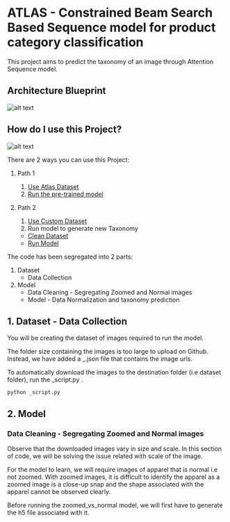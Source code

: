 # ATLAS - Constrained Beam Search Based Sequence model for product category classification

This project aims to predict the taxonomy of an image through Attention Sequence model.

## Architecture Blueprint
![alt text](https://github.com/vumaasha/Atlas/blob/master/img/blueprint.png "Architecture")

## How do I use this Project?
![alt text](https://github.com/vumaasha/Atlas/blob/master/img/Path.png "Path")

There are 2 ways you can use this Project:

1. Path 1
    1. [Use Atlas Dataset](https://github.com/vumaasha/Atlas/blob/master/dataset/README.md)
    2. [Run the pre-trained model](https://github.com/vumaasha/Atlas/blob/master/models/apparel_classification/README.md)

2. Path 2
    1. [Use Custom Dataset](https://github.com/vumaasha/Atlas/blob/master/dataset/README.md)
    2. Run model to generate new Taxonomy
      * [Clean Dataset](https://github.com/vumaasha/Atlas/blob/master/models/normal_vs_zoomed/README.md)
      * [Run Model](https://github.com/vumaasha/Atlas/blob/master/models/apparel_classification/README.md)
      
    
The code has been segregated into 2 parts:
1. Dataset 
    - Data Collection
2. Model
    - Data Cleaning - Segregating Zoomed and Normal images
    - Model - Data Normalization and taxonomy prediction


## 1. Dataset - Data Collection
You will be creating the dataset of images required to run the model.

The folder size containing the images is too large to upload on Github. Instead, we have added a _.json file that contains the image urls. 

To automatically download the images to the destination folder (i.e dataset folder), run the _script.py .

`python _script.py`

## 2. Model
### Data Cleaning - Segregating Zoomed and Normal images
Observe that the downloaded images vary in size and scale. In this section of code, we will be solving the issue related with scale of the image. 

For the model to learn, we will require images of apparel that is normal i.e not zoomed. With zoomed images, it is difficult to identify the apparel as a zoomed image is a close-up snap and the shape associated with the apparel cannot be observed clearly.

Before running the zoomed_vs_normal model, we will first have to generate the h5 file associated with it. 
